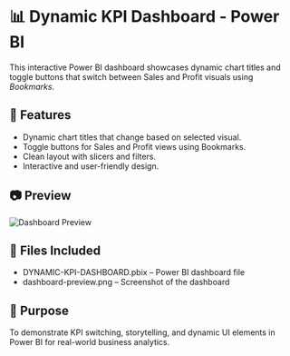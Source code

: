 # 📊 Dynamic KPI Dashboard - Power BI

This interactive Power BI dashboard showcases dynamic chart titles and toggle buttons that switch between Sales and Profit visuals using *Bookmarks*.

## 🔧 Features
- Dynamic chart titles that change based on selected visual.
- Toggle buttons for Sales and Profit views using Bookmarks.
- Clean layout with slicers and filters.
- Interactive and user-friendly design.

## 📷 Preview
![Dashboard Preview](dashboard-preview.png)

## 📁 Files Included
- DYNAMIC-KPI-DASHBOARD.pbix – Power BI dashboard file
- dashboard-preview.png – Screenshot of the dashboard

## 📌 Purpose
To demonstrate KPI switching, storytelling, and dynamic UI elements in Power BI for real-world business analytics.
